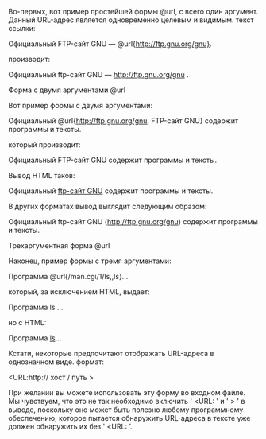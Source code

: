 Во-первых, вот пример простейшей формы @url, с всего один аргумент. Данный URL-адрес является одновременно целевым и видимым. текст ссылки:

Официальный FTP-сайт GNU — @url{http://ftp.gnu.org/gnu}.


производит:

Официальный ftp-сайт GNU —  http://ftp.gnu.org/gnu  .


Форма с двумя аргументами @url

Вот пример формы с двумя аргументами:

Официальный @url{http://ftp.gnu.org/gnu, FTP-сайт GNU}
 содержит программы и тексты.


который производит:

Официальный  FTP-сайт GNU
  содержит программы и тексты.


Вывод HTML таков:

Официальный <a href="http://ftp.gnu.org/gnu">ftp-сайт GNU</a>
 содержит программы и тексты.


В других форматах вывод выглядит следующим образом:

Официальный ftp-сайт GNU (http://ftp.gnu.org/gnu)
 содержит программы и тексты.


Трехаргументная форма @url

Наконец, пример формы с тремя аргументами:

Программа @url{/man.cgi/1/ls,,ls}…


который, за исключением HTML, выдает:

Программа  ls  …


но с HTML:

Программа <a href="/man.cgi/1/ls">ls</a>…


Кстати, некоторые предпочитают отображать URL-адреса в однозначном виде. формат:

<URL:http://  хост  /  путь  >


При желании вы можете использовать эту форму во входном файле. Мы чувствуем, что это не так необходимо включить ' <URL: ' и ' > ' в выводе, поскольку оно может быть полезно любому программному обеспечению, которое пытается обнаружить URL-адреса в тексте уже должен обнаружить их без ' <URL: ’.
